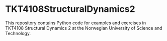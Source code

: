 # TKT4108StructuralDynamics2
This repository contains Python code for examples and exercises in TKT4108 Structural Dynamics 2 at the Norwegian University of Science and Technology.
